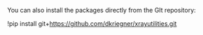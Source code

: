 You can also install the packages directly from the GIt repository:

!pip install git+https://github.com/dkriegner/xrayutilities.git


